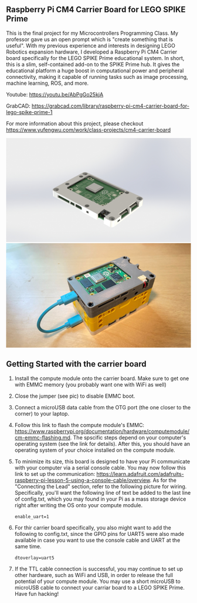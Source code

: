 ## Raspberry Pi CM4 Carrier Board for LEGO SPIKE Prime

This is the final project for my Microcontrollers Programming Class. My professor gave us an open prompt which is "create something that is useful". With my previous experience and interests in designing LEGO Robotics expansion hardware, I developed a Raspberry Pi CM4 Carrier board specifically for the LEGO SPIKE Prime educational system. In short, this is a slim, self-contained add-on to the SPIKE Prime hub. It gives the educational platform a huge boost in computational power and peripheral connectivity, making it capable of running tasks such as image processing, machine learning, ROS, and more.

Youtube: https://youtu.be/AbPgGo25kjA

GrabCAD: https://grabcad.com/library/raspberry-pi-cm4-carrier-board-for-lego-spike-prime-1

For more information about this project, please checkout https://www.yufengwu.com/work/class-projects/cm4-carrier-board

![Rendering](https://github.com/EricYufengWu/SPIKExCM4/blob/master/Documentation/Render-with-case.JPG)
![Finished](https://github.com/EricYufengWu/SPIKExCM4/blob/master/Documentation/IMG_4302.JPEG)


## Getting Started with the carrier board
1. Install the compute module onto the carrier board. Make sure to get one with EMMC memory (you probably want one with WiFi as well)
1. Close the jumper (see pic) to disable EMMC boot. 
1. Connect a microUSB data cable from the OTG port (the one closer to the corner) to your laptop.
1. Follow this link to flash the compute module's EMMC: https://www.raspberrypi.org/documentation/hardware/computemodule/cm-emmc-flashing.md. The spscific steps depend on your computer's operating system (see the link for details). After this, you should have an operating system of your choice installed on the compute module. 
1. To minimize its size, this board is designed to have your Pi communicate with your computer via a serial console cable. You may now follow this link to set up the communication: https://learn.adafruit.com/adafruits-raspberry-pi-lesson-5-using-a-console-cable/overview. As for the "Connecting the Lead" section, refer to the following picture for wiring. Specifically, you'll want the following line of text be added to the last line of config.txt, which you may found in your Pi as a mass storage device right after writing the OS onto your compute module.
    ```
    enable_uart=1
    ```

1. For thir carrier board specifically, you also might want to add the following to config.txt, since the GPIO pins for UART5 were also made available in case you want to use the console cable and UART at the same time.
    ```
    dtoverlay=uart5
    ```

1. If the TTL cable connection is successful, you may continue to set up other hardware, such as WiFi and USB, in order to release the full potential of your compute module. You may use a short microUSB to microUSB cable to connect your carriar board to a LEGO SPIKE Prime. Have fun hacking!


